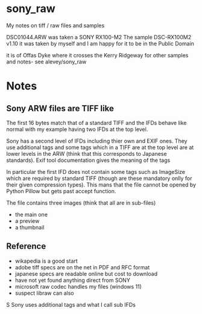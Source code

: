# sony_raw
My notes on tiff / raw files and samples

DSC01044.ARW was taken a SONY RX100-M2 The sample DSC-RX100M2 v1.10
it was taken  by myself and I am happy for it to  be in the Public Domain

it is of Offas Dyke where it crosses the Kerry Ridgeway
for other samples and notes- see alevey/sony_raw

# Notes

## Sony ARW files are TIFF like

The first 16 bytes match that of a standard TIFF and the IFDs behave like normal with my example having
two IFDs at the top  level. 

Sony has a second level of IFDs including thier own and EXIF ones.  They use additional tags and some tags which in a TIFF are at the  top level are at lower levels in the ARW (think that this corresponds to Japanese standards).  Exif tool documentation gives the meaning of the  tags

In particular the first IFD does not contain some tags such as ImageSize which are required by standard TIFF (though are these mandatory onlly for their given compression types).  This mans that the file cannot be opened by Python Pillow but gets past accept function.

The file contains three images (think that all are in sub-files) 
* the main one 
* a preview 
* a thumbnail

## Reference

* wikapedia is a good start
* adobe tiff specs are on the net in PDF and RFC format
* japanese specs are readable online but cost to download
* have not yet found anything direct from SONY
* microsoft raw codec handles my files (windows  11)
* suspect libraw can also
  

  









S
Sony uses additional tags and what I call sub IFDs 


